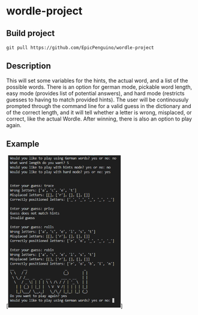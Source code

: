 # wordle-project

## Build project
```
git pull https://github.com/EpicPenguino/wordle-project
```

## Description
This will set some variables for the hints, the actual word, and a list of the possible words.
There is an option for german mode, pickable word length, easy mode (provides list of potential answers), and hard mode (restricts guesses to having to match provided hints).
The user will be continousuly prompted through the command line for a valid guess in the dictionary and of the correct length, and it will tell whether a letter is wrong, misplaced, or correct, like the actual Wordle.
After winning, there is also an option to play again.

## Example
[<img src="docs/example.png" width="300px">]